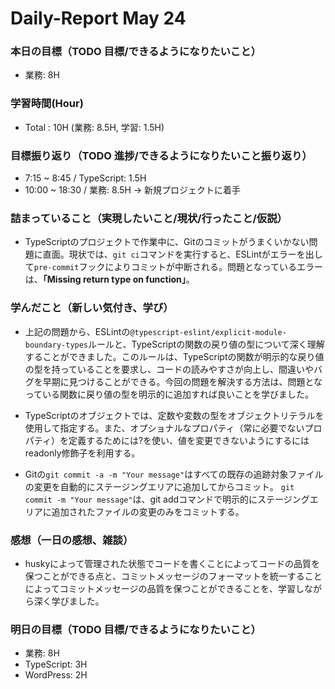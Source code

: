 # Daily-Report May 24

### 本日の目標（TODO 目標/できるようになりたいこと）
- 業務: 8H

### 学習時間(Hour)
- Total : 10H (業務: 8.5H, 学習: 1.5H)

### 目標振り返り（TODO 進捗/できるようになりたいこと振り返り）
- 7:15 ~ 8:45 / TypeScript: 1.5H
- 10:00 ~ 18:30 / 業務: 8.5H
-> 新規プロジェクトに着手

### 詰まっていること（実現したいこと/現状/行ったこと/仮説）
- TypeScriptのプロジェクトで作業中に、Gitのコミットがうまくいかない問題に直面。現状では、`git ci`コマンドを実行すると、ESLintがエラーを出して`pre-commit`フックによりコミットが中断される。問題となっているエラーは、**「Missing return type on function」**。

### 学んだこと（新しい気付き、学び）
- 上記の問題から、ESLintの`@typescript-eslint/explicit-module-boundary-types`ルールと、TypeScriptの関数の戻り値の型について深く理解することができました。このルールは、TypeScriptの関数が明示的な戻り値の型を持っていることを要求し、コードの読みやすさが向上し、間違いやバグを早期に見つけることができる。今回の問題を解決する方法は、問題となっている関数に戻り値の型を明示的に追加すれば良いことを学びました。

- TypeScriptのオブジェクトでは、定数や変数の型をオブジェクトリテラルを使用して指定する。また、オプショナルなプロパティ（常に必要でないプロパティ）を定義するためには?を使い、値を変更できないようにするにはreadonly修飾子を利用する。

- Gitの`git commit -a -m "Your message"`はすべての既存の追跡対象ファイルの変更を自動的にステージングエリアに追加してからコミット。 `git commit -m "Your message"`は、git addコマンドで明示的にステージングエリアに追加されたファイルの変更のみをコミットする。


### 感想（一日の感想、雑談）
- huskyによって管理された状態でコードを書くことによってコードの品質を保つことができる点と、コミットメッセージのフォーマットを統一することによってコミットメッセージの品質を保つことができることを、学習しながら深く学びました。


### 明日の目標（TODO 目標/できるようになりたいこと）
- 業務: 8H
- TypeScript: 3H
- WordPress: 2H
